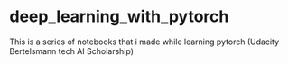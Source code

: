 # deep_learning_with_pytorch
This is a series of notebooks that i made while learning pytorch (Udacity Bertelsmann tech AI Scholarship)
